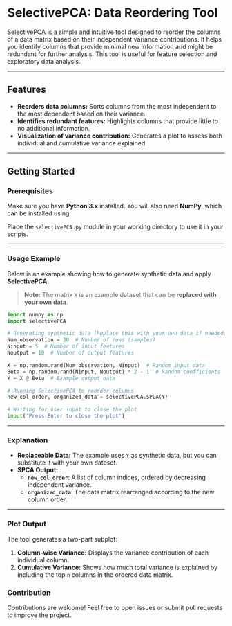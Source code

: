 # SelectivePCA: Data Reordering Tool

SelectivePCA is a simple and intuitive tool designed to reorder the columns of a data matrix based on their independent variance contributions. It helps you identify columns that provide minimal new information and might be redundant for further analysis. This tool is useful for feature selection and exploratory data analysis.

---

## Features
- **Reorders data columns:** Sorts columns from the most independent to the most dependent based on their variance.
- **Identifies redundant features:** Highlights columns that provide little to no additional information.
- **Visualization of variance contribution:** Generates a plot to assess both individual and cumulative variance explained.

---

## Getting Started

### Prerequisites
Make sure you have **Python 3.x** installed. You will also need **NumPy**, which can be installed using:


Place the `selectivePCA.py` module in your working directory to use it in your scripts.

---

### Usage Example

Below is an example showing how to generate synthetic data and apply **SelectivePCA**. 

> **Note:** The matrix `Y` is an example dataset that can be **replaced with your own data**.

```python
import numpy as np
import selectivePCA

# Generating synthetic data (Replace this with your own data if needed)
Num_observation = 30  # Number of rows (samples)
Ninput = 5  # Number of input features
Noutput = 10  # Number of output features

X = np.random.rand(Num_observation, Ninput)  # Random input data
Beta = np.random.rand(Ninput, Noutput) * 2 - 1  # Random coefficients
Y = X @ Beta  # Example output data

# Running SelectivePCA to reorder columns
new_col_order, organized_data = selectivePCA.SPCA(Y)

# Waiting for user input to close the plot
input('Press Enter to close the plot')
```

---

### Explanation

- **Replaceable Data:** The example uses `Y` as synthetic data, but you can substitute it with your own dataset.
- **SPCA Output:**
  - **`new_col_order`**: A list of column indices, ordered by decreasing independent variance.
  - **`organized_data`**: The data matrix rearranged according to the new column order.

---

### Plot Output
The tool generates a two-part subplot:
1. **Column-wise Variance:** Displays the variance contribution of each individual column.
2. **Cumulative Variance:** Shows how much total variance is explained by including the top `n` columns in the ordered data matrix.


### Contribution
Contributions are welcome! Feel free to open issues or submit pull requests to improve the project.
